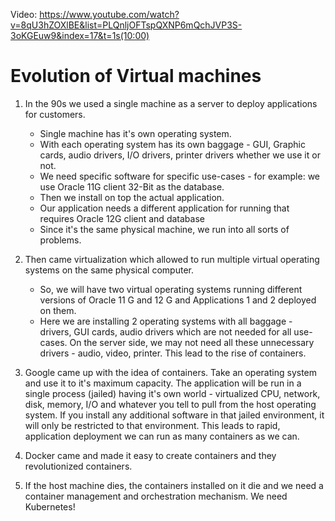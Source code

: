 Video: https://www.youtube.com/watch?v=8qU3hZOXlBE&list=PLQnljOFTspQXNP6mQchJVP3S-3oKGEuw9&index=17&t=1s(10:00)

# Evolution of Virtual machines

1. In the 90s we used a single machine as a server to deploy applications for customers.
   - Single machine has it's own operating system.
   - With each operating system has its own baggage - GUI, Graphic cards, audio drivers, I/O drivers, printer drivers whether we use it or not.
   - We need specific software for specific use-cases - for example: we use Oracle 11G client 32-Bit as the database.
   - Then we install on top the actual application.
   - Our application needs a different application for running that requires Oracle 12G client and database
   - Since it's the same physical machine, we run into all sorts of problems.

2. Then came virtualization which allowed to run multiple virtual operating systems on the same physical computer.
   - So, we will have two virtual operating systems running different versions of Oracle 11 G and 12 G and Applications 1 and 2 deployed on them.
   - Here we are installing 2 operating systems with all baggage - drivers, GUI cards, audio drivers which are not needed for all use-cases. On the server side, we may not need all these unnecessary drivers - audio, video, printer. This lead to the rise of containers.

3. Google came up with the idea of containers. Take an operating system and use it to it's maximum capacity. The application will be run in a single process (jailed) having it's own world - virtualized CPU, network, disk, memory, I/O and whatever you tell to pull from the host operating system. If you install any additional software in that jailed environment, it will only be restricted to that environment. This leads to rapid, application deployment we can run as many containers as we can.

4. Docker came and made it easy to create containers and they revolutionized containers.

5. If the host machine dies, the containers installed on it die and we need a container management and orchestration mechanism. We need Kubernetes!